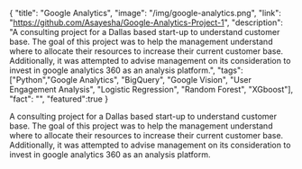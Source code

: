 {
  "title": "Google Analytics",
  "image": "/img/google-analytics.png",
  "link": "https://github.com/Asayesha/Google-Analytics-Project-1",
  "description": "A consulting project for a Dallas based start-up to understand customer base. The goal of this project was to help the management understand where to allocate their resources to increase their current customer base. Additionally, it was attempted to advise management on its consideration to invest in google analytics 360 as an analysis platform.",
  "tags": ["Python","Google Analytics", "BigQuery", "Google Vision", "User Engagement Analysis", "Logistic Regression", "Random Forest", "XGboost"],
  "fact": "",
  "featured":true
}

A consulting project for a Dallas based start-up to understand customer base. The goal of this project was to help the management understand where to allocate their resources to increase their current customer base. Additionally, it was attempted to advise management on its consideration to invest in google analytics 360 as an analysis platform.
